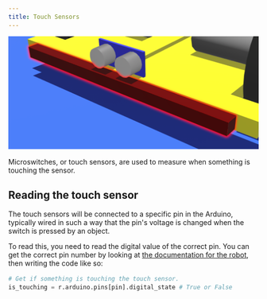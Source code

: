 ```yaml
---
title: Touch Sensors
---
```


![Touch sensor](../assets/img/api/touch-sensor.png)

Microswitches, or touch sensors, are used to measure when something is touching the sensor.

## Reading the touch sensor

The touch sensors will be connected to a specific pin in the Arduino, typically wired in such a way that the pin's voltage is changed when the switch is pressed by an object.

To read this, you need to read the digital value of the correct pin. You can get the correct pin number by looking at [the documentation for the robot](/robots/), then writing the code like so:

``` python
# Get if something is touching the touch sensor.
is_touching = r.arduino.pins[pin].digital_state # True or False
```
